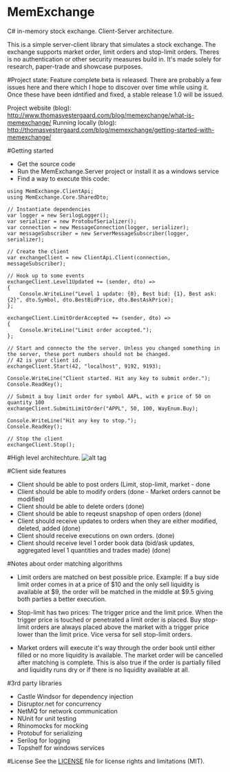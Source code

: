 # MemExchange
C# in-memory stock exchange. Client-Server architecture.

This is a simple server-client library that simulates a stock exchange.
The exchange supports market order, limit orders and stop-limit orders.
Theres is no authentication or other security measures build in. It's made solely for research, paper-trade and showcase purposes.

#Project state: 
Feature complete beta is released. There are probably a few issues here and there which I hope to discover over time while using it. Once these have been idntified and fixed, a stable release 1.0 will be issued.

Project website (blog): http://www.thomasvestergaard.com/blog/memexchange/what-is-memexchange/
Running locally (blog): http://thomasvestergaard.com/blog/memexchange/getting-started-with-memexchange/

#Getting started

- Get the source code
- Run the MemExchange.Server project or install it as a windows service
- Find a way to execute this code:

```
using MemExchange.ClientApi;
using MemExchange.Core.SharedDto;

// Instantiate dependencies
var logger = new SerilogLogger();
var serializer = new ProtobufSerializer();
var connection = new MessageConnection(logger, serializer);
var messageSubscriber = new ServerMessageSubscriber(logger, serializer);

// Create the client
var exchangeClient = new ClientApi.Client(connection, messageSubscriber);

// Hook up to some events
exchangeClient.Level1Updated += (sender, dto) =>
{
	Console.WriteLine("Level 1 update: {0}, Best bid: {1}, Best ask: {2}", dto.Symbol, dto.BestBidPrice, dto.BestAskPrice);
};

exchangeClient.LimitOrderAccepted += (sender, dto) =>
{
	Console.WriteLine("Limit order accepted.");
};

// Start and connecto the the server. Unless you changed something in the server, these port numbers should not be changed.
// 42 is your client id.
exchangeClient.Start(42, "localhost", 9192, 9193);

Console.WriteLine("Client started. Hit any key to submit order.");
Console.ReadKey();

// Submit a buy limit order for symbol AAPL, with e price of 50 on quantity 100
exchangeClient.SubmitLimitOrder("APPL", 50, 100, WayEnum.Buy);

Console.WriteLine("Hit any key to stop.");
Console.ReadKey();

// Stop the client
exchangeClient.Stop();

```



#High level architechture.
![alt tag](http://thomasvestergaard.com/media/1010/memexchange_high_level_architechture.jpg)

#Client side features
- Client should be able to post orders (Limit, stop-limit, market - done
- Client should be able to modify orders (done - Market orders cannot be modified)
- Client should be able to delete orders (done)
- Client should be able to reqeust snapshop of open orders (done)
- Client should receive updates to orders when they are either modified, deleted, added (done)
- Client should receive executions on own orders. (done)
- Client should receive level 1 order book data (bid/ask updates, aggregated level 1 quantities and trades made) (done)

#Notes about order matching algorithms
- Limit orders are matched on best possible price. Example: If a buy side limit order comes in at a price of $10 and the only sell liquidity is available at $9, the order will be matched in the middle at $9.5 giving both parties a better execution.

- Stop-limit has two prices: The trigger price and the limit price. When the trigger price is touched or penetrated a limit order is placed. Buy stop-limit orders are always placed above the market with a trigger price lower than the limit price. Vice versa for sell stop-limit orders.

- Market orders will execute it's way through the order book until either filled or no more liquidity is available. The market order will be cancelled after matching is complete. This is also true if the order is partially filled and liquidity runs dry or if there is no liquidity available at all.

#3rd party libraries
- Castle Windsor for dependency injection
- Disruptor.net for concurrency
- NetMQ for network communication
- NUnit for unit testing
- Rhinomocks for mocking
- Protobuf for serializing
- Serilog for logging
- Topshelf for windows services

#License
See the [LICENSE](https://github.com/ThomasVestergaard/MemExchange/blob/master/LICENSE.md) file for license rights and limitations (MIT).
